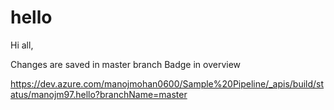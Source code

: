 # hello

Hi all,

Changes are saved in master branch
Badge in overview

https://dev.azure.com/manojmohan0600/Sample%20Pipeline/_apis/build/status/manojm97.hello?branchName=master

